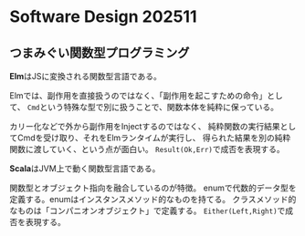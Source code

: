 # Software Design 202511

## つまみぐい関数型プログラミング

**Elm**はJSに変換される関数型言語である。

Elmでは、副作用を直接扱うのではなく、「副作用を起こすための命令」として、
`Cmd`という特殊な型で別に扱うことで、関数本体を純粋に保っている。

カリー化などで外から副作用をInjectするのではなく、
純粋関数の実行結果としてCmdを受け取り、それをElmランタイムが実行し、
得られた結果を別の純粋関数に渡していく、という点が面白い。
`Result(Ok,Err)`で成否を表現する。

**Scala**はJVM上で動く関数型言語である。

関数型とオブジェクト指向を融合しているのが特徴。
enumで代数的データ型を定義する。enumはインスタンスメソッド的なものを持てる。
クラスメソッド的なものは「コンパニオンオブジェクト」で定義する。
`Either(Left,Right)`で成否を表現する。
